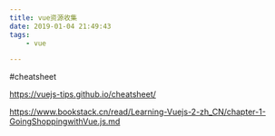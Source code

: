 ```yaml
---
title: vue资源收集
date: 2019-01-04 21:49:43
tags:
	- vue

---
```




#cheatsheet

https://vuejs-tips.github.io/cheatsheet/





https://www.bookstack.cn/read/Learning-Vuejs-2-zh_CN/chapter-1-GoingShoppingwithVue.js.md
